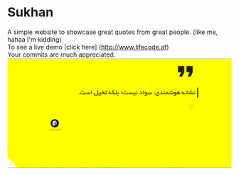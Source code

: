 # Sukhan
A simple website to showcase great quotes from great people. (like me, hahaa I'm kidding) <br/>
To see a live demo [click here] (http://www.lifecode.af)<br/>
Your commits are much appreciated.<br/>
<a href="http://www.lifecode.af" target="_blank"><img src="img/screenshot.PNG" alt="Sukhan" title="Sukhan" /></a>
